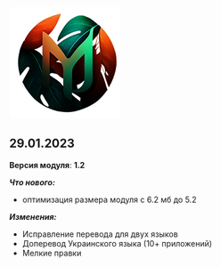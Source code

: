 <img src="https://raw.githubusercontent.com/kazhemons/CNtoRU/main/img/Logo.png">

## 29.01.2023 ##

**Версия модуля**: **1.2**

***Что нового:***
- оптимизация размера модуля с 6.2 мб до 5.2


***Изменения:***
- Исправление перевода для двух языков
- Доперевод Украинского языка (10+ приложений)
- Мелкие правки

